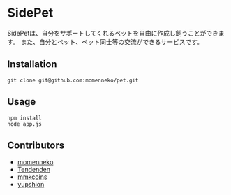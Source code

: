 # SidePet
SidePetは、自分をサポートしてくれるペットを自由に作成し飼うことができます。
また、自分とペット、ペット同士等の交流ができるサービスです。

## Installation
```
git clone git@github.com:momenneko/pet.git
```

## Usage
```
npm install
node app.js
```

## Contributors
* [momenneko](https://github.com/momenneko)
* [Tendenden](https://github.com/Tendenden)
* [mmkcoins](https://github.com/mmkcoins)
* [yupshion](https://github.com/yupshion)
